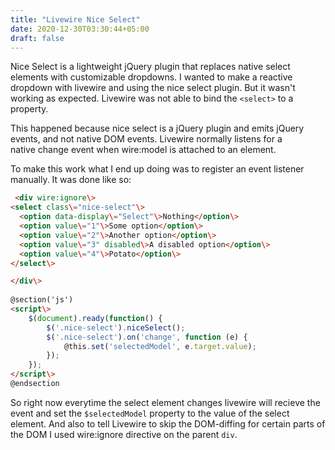 ```yaml
---
title: "Livewire Nice Select"
date: 2020-12-30T03:30:44+05:00
draft: false
---
```


Nice Select is a lightweight jQuery plugin that replaces native select elements with customizable dropdowns. I wanted to make a reactive dropdown with livewire and using the nice select plugin. But it wasn't working as expected. Livewire was not able to bind the `<select>` to a property.

This happened because nice select is a jQuery plugin and emits jQuery events, and not native DOM events. Livewire normally listens for a native change event when wire:model is attached to an element.

To make this work what I end up doing was to register an event listener manually. It was done like so:

```html
 <div wire:ignore\>
<select class\="nice-select"\>
  <option data-display\="Select"\>Nothing</option\>
  <option value\="1"\>Some option</option\>
  <option value\="2"\>Another option</option\>
  <option value\="3" disabled\>A disabled option</option\>
  <option value\="4"\>Potato</option\>
</select\>

</div\>
    
@section('js')
<script\>
    $(document).ready(function() {
        $('.nice-select').niceSelect();
        $('.nice-select').on('change', function (e) {
            @this.set('selectedModel', e.target.value);
        });
    });
</script\>
@endsection
```

So right now everytime the select element changes livewire will recieve the event and set the `$selectedModel` property to the value of the select element. And also to tell Livewire to skip the DOM-diffing for certain parts of the DOM I used wire:ignore directive on the parent `div`.